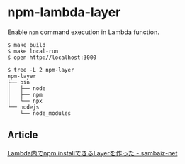 # npm-lambda-layer

Enable `npm` command execution in Lambda function.

```
$ make build
$ make local-run
$ open http://localhost:3000
```

```
$ tree -L 2 npm-layer
npm-layer
├── bin
│   ├── node
│   ├── npm
│   └── npx
└── nodejs
    └── node_modules
```

## Article

[Lambda内でnpm installできるLayerを作った - sambaiz-net](https://www.sambaiz.net/article/233/)